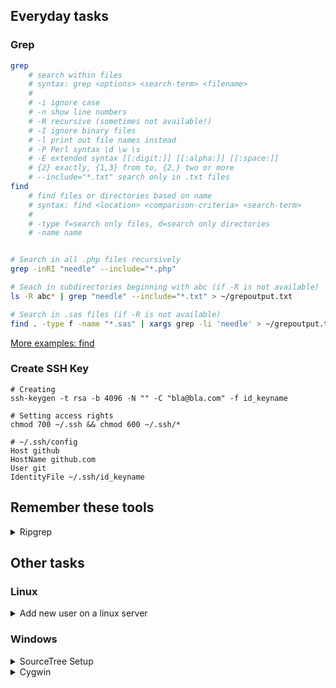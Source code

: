 
## Everyday tasks

### Grep
```bash
grep
    # search within files
    # syntax: grep <options> <search-term> <filename>
    #
    # -i ignore case
    # -n show line numbers
    # -R recursive (sometimes not available!)
    # -I ignore binary files
    # -l print out file names instead
    # -P Perl syntax \d \w \s
    # -E extended syntax [[:digit:]] [[:alpha:]] [[:space:]]
    # {2} exactly, {1,3} from to, {2,} two or more
    # --include="*.txt" search only in .txt files
find
    # find files or directories based on name 
    # syntax: find <location> <comparison-criteria> <search-term>
    #
    # -type f=search only files, d=search only directories
    # -name name


# Search in all .php files recursively
grep -inRI "needle" --include="*.php"

# Seach in subdirectories beginning with abc (if -R is not available)
ls -R abc* | grep "needle" --include="*.txt" > ~/grepoutput.txt

# Search in .sas files (if -R is not available)
find . -type f -name "*.sas" | xargs grep -li 'needle' > ~/grepoutput.txt
```

[More examples: find](http://www.binarytides.com/linux-find-command-examples/)


### Create SSH Key

    # Creating
    ssh-keygen -t rsa -b 4096 -N "" -C "bla@bla.com" -f id_keyname

    # Setting access rights
    chmod 700 ~/.ssh && chmod 600 ~/.ssh/*

    # ~/.ssh/config
    Host github
    HostName github.com
    User git
    IdentityFile ~/.ssh/id_keyname


## Remember these tools

<details>
<summary>Ripgrep</summary>

Alternative, that is also available for windows: [Ripgrep](https://github.com/BurntSushi/ripgrep).

    # Search in .sas files
    rg needle -g "*.sas"

</details>

## Other tasks

### Linux

<details>
<summary>Add new user on a linux server</summary>

### Add new user on server

*Create user*  

    useradd username
    passwd username

*Add this line to .bashrc*  

    export LANG=en_US.utf8

*Create directory in /share*  

    mkdir /share/username
    chmod 755 /share/username
    chmod +t /share/username
    chown username:username /share/username

</details>

### Windows

<details>
<summary>SourceTree Setup</summary>

### Add SSH key in SourceTree

1.  Add/modify key in SourceTree

    Save in folder on hard drive
    Rename it to .ppk
    Import it via Tools -> Import...
    Save it again, overwriting the old key

1. Import it again in the SSH Agent
    
    Right click in the taskbar, Add key

1. Open a regular console (cmd.exe)

    "C:\Program Files (x86)\Atlassian\SourceTree\tools\putty\plink.exe" example.com
    Then press 'y'
    Then enter git (if asked for Login as:)

1. In SourceTree add repo:
    
    git@example.com:my_repo.git

1. Add user name and email
    Go to "Terminal" in SourceTree and enter
        git config --global user.email "you@example.com"
        git config --global user.name "Your Name"

</details>

<details>
<summary>Cygwin</summary>

Packages to install:

+ nano
+ make
+ openssh
+ git
+ python3
+ chere ("console here" = context menu integration. after installation, run cygwin as admin and type 'chere -i -t mintty')


</details>
